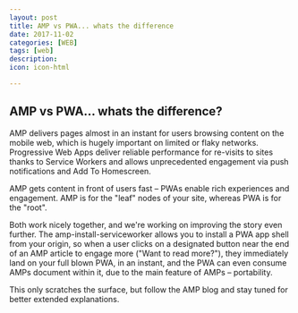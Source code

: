 ```yaml
---
layout: post
title: AMP vs PWA... whats the difference
date: 2017-11-02
categories: [WEB]
tags: [web]
description:
icon: icon-html

---
```



## AMP vs PWA... whats the difference?

AMP delivers pages almost in an instant for users browsing content on the mobile web, which is hugely important on limited or flaky networks. Progressive Web Apps deliver reliable performance for re-visits to sites thanks to Service Workers and allows unprecedented engagement via push notifications and Add To Homescreen.

AMP gets content in front of users fast – PWAs enable rich experiences and engagement. AMP is for the "leaf" nodes of your site, whereas PWA is for the "root".

Both work nicely together, and we're working on improving the story even further. The amp-install-serviceworker allows you to install a PWA app shell from your origin, so when a user clicks on a designated button near the end of an AMP article to engage more ("Want to read more?"), they immediately land on your full blown PWA, in an instant, and the PWA can even consume AMPs document within it, due to the main feature of AMPs – portability.

This only scratches the surface, but follow the AMP blog and stay tuned for better extended explanations.
